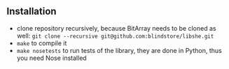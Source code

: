## Installation

* clone repository recursively, because BitArray needs to be cloned as well: `git clone --recursive git@github.com:blindstore/libshe.git`
* `make` to compile it
* `make nosetests` to run tests of the library, they are done in Python, thus you need Nose installed
